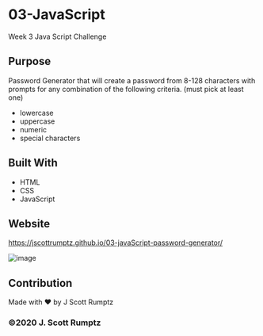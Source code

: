 # 03-JavaScript
Week 3 Java Script Challenge

## Purpose
Password Generator that will create a password from 8-128 characters with prompts for any combination of the following criteria.
(must pick at least one)
- lowercase
- uppercase
- numeric
- special characters 

## Built With
* HTML
* CSS
* JavaScript

## Website
https://jscottrumptz.github.io/03-javaScript-password-generator/

![image](https://user-images.githubusercontent.com/74981245/103103750-ee705300-45e8-11eb-89bf-8acfca737c20.png)

## Contribution
Made with ❤️ by J Scott Rumptz

### ©️2020 J. Scott Rumptz 
